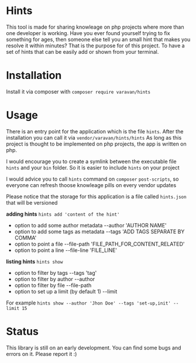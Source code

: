 # Hints

This tool is made for sharing knowleage on php projects where more than one developer is working. 
Have you ever found yourself trying to fix something for ages, then someone else tell you an small hint that makes you resolve it within minutes? 
That is the purpose for of this project. To have a set of hints that can be easily add or shown from your terminal. 
 
# Installation

Install it via composer with `composer require varavan/hints`

# Usage

There is an entry point for the application which is the file `hints`. After the installation you can call it via `vendor/varavan/hints/hints` As long as this project is thought to be implemented on php projects, the app is written on php. 

I would encourage you to create a symlink between the executable file `hints` and your `bin` folder. So it is easier to include `hints` on your project

I would advice you to call `hints` command on `composer` `post-scripts`, so everyone can refresh thoose knowleage pills on every vendor updates

Please notice that the storage for this application is a file called `hints.json` that will be versioned

**adding hints**
`hints add 'content of the hint'` 
- option to add some author metadata --author 'AUTHOR NAME'
- option to add some tags as metadata --tags 'ADD TAGS SEPARATE BY COMMA'
- option to point a file --file-path 'FILE_PATH_FOR_CONTENT_RELATED'
- option to point a line --file-line 'FILE_LINE'

**listing hints**
`hints show` 
- option to filter by tags --tags 'tag'
- option to filter by author --author
- option to filter by file --file-path
- option to set up a limit  (by default 1) --limit


For example `hints show --author 'Jhon Doe' --tags 'set-up,init' --limit 15`
 

# Status

This library is still on an early development. You can find some bugs and errors on it. Please report it :)
